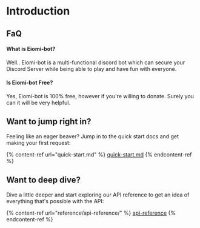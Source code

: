 # Introduction

## FaQ

#### What is Eiomi-bot?

Well.. Eiomi-bot is a multi-functional discord bot which can secure your Discord Server while being able to play and have fun with everyone.

#### Is Eiomi-bot Free?

Yes, Eiomi-bot is 100% free, however if you're willing to donate. Surely you can it will be very helpful.



## Want to jump right in?

Feeling like an eager beaver? Jump in to the quick start docs and get making your first request:

{% content-ref url="quick-start.md" %}
[quick-start.md](quick-start.md)
{% endcontent-ref %}

## Want to deep dive?

Dive a little deeper and start exploring our API reference to get an idea of everything that's possible with the API:

{% content-ref url="reference/api-reference/" %}
[api-reference](reference/api-reference/)
{% endcontent-ref %}
